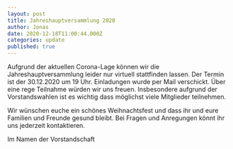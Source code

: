```yaml
---
layout: post
title: Jahreshauptversammlung 2020
author: Jonas
date: 2020-12-18T11:00:44.000Z
categories: update
published: true
---
```

Aufgrund der aktuellen Corona-Lage können wir die Jahreshauptversammlung leider nur virtuell stattfinden lassen.
Der Termin ist der 30.12.2020 um 19 Uhr. Einladungen wurde per Mail verschickt. Über eine rege Teilnahme würden wir uns freuen. Insbesondere aufgrund der Vorstandswahlen ist es wichtig dass möglichst viele Mitglieder teilnehmen.

Wir wünschen euche ein schönes Weihnachtsfest und dass ihr und eure Familien und Freunde gesund bleibt. Bei Fragen und Anregungen könnt ihr uns jederzeit kontaktieren.

Im Namen der Vorstandschaft

